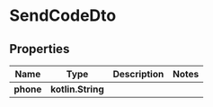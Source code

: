 
# SendCodeDto

## Properties
| Name | Type | Description | Notes |
| ------------ | ------------- | ------------- | ------------- |
| **phone** | **kotlin.String** |  |  |



